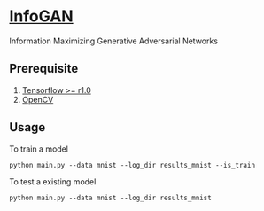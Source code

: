 # [InfoGAN](https://arxiv.org/abs/1606.03657)
Information Maximizing Generative Adversarial Networks

## Prerequisite
1. [Tensorflow >= r1.0](https://www.tensorflow.org)
2. [OpenCV](http://opencv.org)

## Usage
To train a model
```
python main.py --data mnist --log_dir results_mnist --is_train
```

To test a existing model
```
python main.py --data mnist --log_dir results_mnist
```

